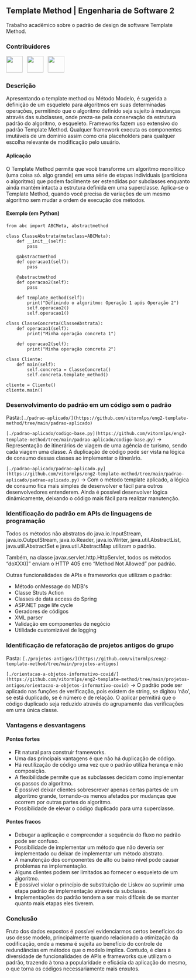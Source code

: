 ## Template Method | Engenharia de Software 2 
Trabalho acadêmico sobre o padrão de design de software Template Method.

### Contribuidores
<a href="github.com/Plankito"><img src="https://github.com/Plankito.png" width="45" height="45"></a> &nbsp;
<a href="github.com/SAULvaRGAS88"><img src="https://github.com/SAULvaRGAS88.png" width="45" height="45"></a> &nbsp;
<a href="github.com/vitormlps"><img src="https://github.com/vitormlps.png" width="45" height="45"></a> &nbsp;

### Descrição
Apresentando o template method ou Método Modelo, é sugerida a definição de um esqueleto para algoritmos em suas determinadas operações, permitindo que o algoritmo definido seja sujeito à mudanças através das subclasses, onde preza-se pela conservação da estrutura padrão do algoritmo, o esqueleto.
Frameworks fazem uso extensivo do padrão Template Method. Qualquer framework executa os componentes imutáveis de um domínio assim como cria placeholders para qualquer escolha relevante de modificação pelo usuário.

#### Aplicação
O Template Method permite que você transforme um algoritmo monolítico (uma coisa só. algo grande) em uma série de etapas individuais (particiona o algoritmo) que podem facilmente ser estendidas por subclasses enquanto ainda mantém intacta a estrutura definida em uma superclasse.
Aplica-se o Template Method, quando você precisa de variações de um mesmo algoritmo sem mudar a ordem de execução dos métodos.

#### Exemplo (em Python)
```
from abc import ABCMeta, abstractmethod

class ClasseAbstrata(metaclass=ABCMeta):
    def __init__(self):
        pass

    @abstractmethod
    def operacao1(self):
        pass

    @abstractmethod
    def operacao2(self):
        pass

    def template_method(self):
        print("Definindo o algoritmo: Operação 1 após Operação 2")
        self.operacao2()
        self.operacao1()

class ClasseConcreta(ClasseAbstrata):
    def operacao1(self):
        print("Minha operação concreta 1")

    def operacao2(self):
        print("Minha operação concreta 2")

class Cliente:
    def main(self):
        self.concreta = ClasseConcreta()
        self.concreta.template_method()

cliente = Cliente()
cliente.main()
```

### Desenvolvimento do padrão em um código sem o padrão

Pasta:`[./padrao-aplicado/](https://github.com/vitormlps/eng2-template-method/tree/main/padrao-aplicado)`

`[./padrao-aplicado/codigo-base.py](https://github.com/vitormlps/eng2-template-method/tree/main/padrao-aplicado/codigo-base.py)` → Representação de itinerários de viagem de uma agência de turismo, sendo cada viagem uma classe. A duplicação de código pode ser vista na lógica de consumo dessas classes ao implementar o itinerário.

`[./padrao-aplicado/padrao-aplicado.py](https://github.com/vitormlps/eng2-template-method/tree/main/padrao-aplicado/padrao-aplicado.py)` → Com o método template aplicado, a lógica de consumo fica mais simples de desenvolver e fácil para outros desenvolvedores entenderem. Ainda é possível desenvolver lógica dinâmicamente, deixando o código mais fácil para realizar manutenção.

### Identificação do padrão em APIs de linguagens de programação
Todos os métodos não abstratos do java.io.InputStream, java.io.OutputStream, java.io.Reader, java.io.Writer, java.util.AbstractList, java.util.AbstractSet e java.util.AbstractMap utilizam o padrão.

Também, na classe javax.servlet.http.HttpServlet, todos os métodos “doXXX()” enviam o HTTP 405 erro “Method Not Allowed” por padrão. 

Outras funcionalidades de APIs e frameworks que utilizam o padrão:
- Método onMessage do MDB's
- Classe Struts Action
- Classes de data access do Spring
- ASP.NET page life cycle
- Geradores de códigos
- XML parser
- Validação em componentes de negócio
- Utilidade customizável de logging

### Identificação de refatoração de projetos antigos do grupo

Pasta: `[./projetos-antigos/](https://github.com/vitormlps/eng2-template-method/tree/main/projetos-antigos)`

`[./orientacao-a-objetos-informativo-covid/](https://github.com/vitormlps/eng2-template-method/tree/main/projetos-antigos/orientacao-a-objetos-informativo-covid)` → O padrão pode ser aplicado nas funções de verificação, pois existem de string, se digitou ‘não’, se está duplicado, se é número e de relação. O aplicar permitirá que o código duplicado seja reduzido através do agrupamento das verificações em uma única classe.

### Vantagens e desvantagens
#### Pontos fortes
- Fit natural para construir frameworks.
- Uma das principais vantagens é que não há duplicação de código.
- Há reutilização de código uma vez que o padrão utiliza herança e não composição.
- A flexibilidade permite que as subclasses decidam como implementar os passos do algoritmo.
- É possível deixar clientes sobrescrever apenas certas partes de um algoritmo grande, tornando-os menos afetados por mudanças que ocorrem por outras partes do algoritmo.
- Possibilidade de elevar o código duplicado para uma superclasse.

#### Pontos fracos
- Debugar a aplicação e compreender a sequência do fluxo no padrão pode ser confuso. 
- Possibilidade de implementar um método que não deveria ser implementado ou deixar de implementar um método abstrato.
- A manutenção dos componentes de alto ou baixo nível pode causar problemas na implementação.
- Alguns clientes podem ser limitados ao fornecer o esqueleto de um algoritmo.
- É possível violar o princípio de substituição de Liskov ao suprimir uma etapa padrão de implementação através da subclasse.
- Implementações do padrão tendem a ser mais difíceis de se manter quanto mais etapas eles tiverem.

### Conclusão
Fruto dos dados expostos é possível evidenciarmos certos benefícios do uso desse modelo, principalmente quando relacionado a otimização da codificação, onde a mesma é sujeita ao benefício do controle de redundâncias em métodos que o modelo implica.
Contudo, é clara a diversidade de funcionalidades de APIs e frameworks que utilizam o padrão, trazendo à tona a popularidade e eficácia da aplicação do mesmo, o que torna os códigos necessariamente mais enxutos.
